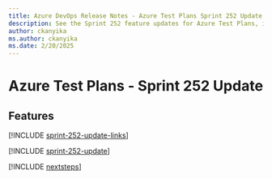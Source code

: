 ```yaml
---
title: Azure DevOps Release Notes - Azure Test Plans Sprint 252 Update
description: See the Sprint 252 feature updates for Azure Test Plans, including next steps.
author: ckanyika
ms.author: ckanyika
ms.date: 2/20/2025
---
```


# Azure Test Plans - Sprint 252 Update

## Features

[!INCLUDE [sprint-252-update-links](../includes/testplans/sprint-252-update-links.md)]

[!INCLUDE [sprint-252-update](../includes/testplans/sprint-252-update.md)]

[!INCLUDE [nextsteps](../includes/nextsteps.md)]